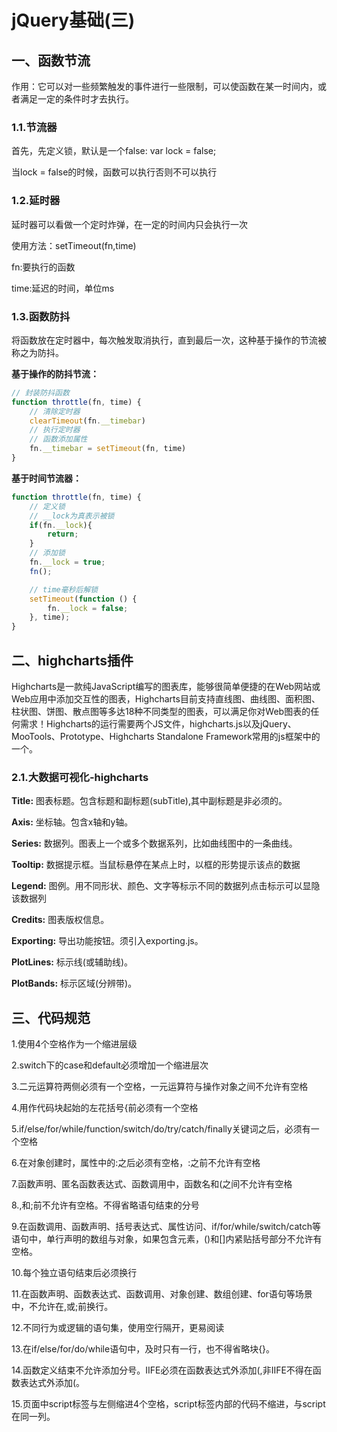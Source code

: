 # jQuery基础(三)

## 一、函数节流

作用：它可以对一些频繁触发的事件进行一些限制，可以使函数在某一时间内，或者满足一定的条件时才去执行。

### 1.1.节流器

首先，先定义锁，默认是一个false: var lock = false;

当lock = false的时候，函数可以执行否则不可以执行

### 1.2.延时器

延时器可以看做一个定时炸弹，在一定的时间内只会执行一次

使用方法：setTimeout(fn,time)

fn:要执行的函数

time:延迟的时间，单位ms

### 1.3.函数防抖

将函数放在定时器中，每次触发取消执行，直到最后一次，这种基于操作的节流被称之为防抖。

**基于操作的防抖节流：**

```js
// 封装防抖函数
function throttle(fn, time) {
    // 清除定时器
    clearTimeout(fn.__timebar)
    // 执行定时器
    // 函数添加属性
    fn.__timebar = setTimeout(fn, time)
}
```

**基于时间节流器：**

```js
function throttle(fn, time) {
    // 定义锁
    // __lock为真表示被锁
    if(fn.__lock){
        return;
    }
    // 添加锁
    fn.__lock = true;
    fn();

    // time毫秒后解锁
    setTimeout(function () {
        fn.__lock = false; 
    }, time);
}
```

## 二、highcharts插件

Highcharts是一款纯JavaScript编写的图表库，能够很简单便捷的在Web网站或Web应用中添加交互性的图表，Highcharts目前支持直线图、曲线图、面积图、柱状图、饼图、散点图等多达18种不同类型的图表，可以满足你对Web图表的任何需求！Highcharts的运行需要两个JS文件，highcharts.js以及jQuery、MooTools、Prototype、Highcharts Standalone Framework常用的js框架中的一个。

### 2.1.大数据可视化-highcharts

**Title:** 图表标题。包含标题和副标题(subTitle),其中副标题是非必须的。

**Axis:** 坐标轴。包含x轴和y轴。

**Series:** 数据列。图表上一个或多个数据系列，比如曲线图中的一条曲线。

**Tooltip:** 数据提示框。当鼠标悬停在某点上时，以框的形势提示该点的数据

**Legend:** 图例。用不同形状、颜色、文字等标示不同的数据列点击标示可以显隐该数据列

**Credits:** 图表版权信息。

**Exporting:** 导出功能按钮。须引入exporting.js。

**PlotLines:** 标示线(或辅助线)。

**PlotBands:** 标示区域(分辨带)。

## 三、代码规范

1.使用4个空格作为一个缩进层级

2.switch下的case和default必须增加一个缩进层次

3.二元运算符两侧必须有一个空格，一元运算符与操作对象之间不允许有空格

4.用作代码块起始的左花括号{前必须有一个空格

5.if/else/for/while/function/switch/do/try/catch/finally关键词之后，必须有一个空格

6.在对象创建时，属性中的:之后必须有空格，:之前不允许有空格

7.函数声明、匿名函数表达式、函数调用中，函数名和(之间不允许有空格

8.,和;前不允许有空格。不得省略语句结束的分号

9.在函数调用、函数声明、括号表达式、属性访问、if/for/while/switch/catch等语句中，单行声明的数组与对象，如果包含元素，()和[]内紧贴括号部分不允许有空格。

10.每个独立语句结束后必须换行

11.在函数声明、函数表达式、函数调用、对象创建、数组创建、for语句等场景中，不允许在,或;前换行。

12.不同行为或逻辑的语句集，使用空行隔开，更易阅读

13.在if/else/for/do/while语句中，及时只有一行，也不得省略块{}。

14.函数定义结束不允许添加分号。IIFE必须在函数表达式外添加(,非IIFE不得在函数表达式外添加(。

15.页面中script标签与左侧缩进4个空格，script标签内部的代码不缩进，与script在同一列。



